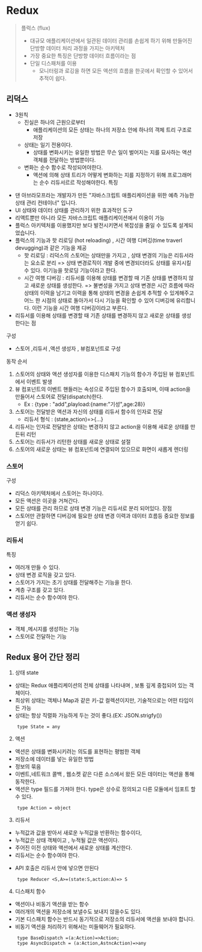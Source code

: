 # Redux

>플럭스 (flux)
> * 대규모 애플리케이션에서 일관된 데이터 관리를 손쉽게 하기 위해 만들어진 단방향 데이터 처리 과정을 가지는 아키텍처
> * 가장 중요한 특징은 단방향 데이터 흐름이라는 점
> * 단일 디스패처를 이용
>   * 모니터링과 로깅을 하면 모든 액션의 흐름을 한곳에서 확인할 수 있어서 추적이 쉽다.


## 리덕스 
- 3원칙
    - 진실은 하나의 근원으로부터
        * 애플리케이션의 모든 상태는 하나의 저장소 안에 하나의 객체 트리 구조로 저장
    - 상태는 일기 전용이다.
        * 상태를 변화시키는 유일한 방법은 무슨 일이 벌어지는 지를 묘사하는 액션 객체를 전달하는 방법뿐이다.
    - 변화는 순수 함수로 작성되어야한다.
        * 액션에 의해 상태 트리가 어떻게 변화하는 지를 지정하기 위해 프로그래머는 순수 리듀서르르 작성해야한다.
특징
* 댄 아브라모프라는 개발자가 만든 "자바스크립트 애플리케이션을 위한 예측 가능한 상태 관리 컨테이너" 입니다.
* UI 상태와 데이터 상태를 관리하기 위한 효과적인 도구
* 리액트뿐만 아니라 모든 자바스크립트 애플리케이션에서 이용이 가능
* 플럭스 아키텍처를 이용했지만 보다 발전시키면서 복잡성을 줄일 수 있도록 설계되었습니다.
* 플럭스의 기능과 핫 리로딩 (hot reloading) , 시간 여행 디버깅(time traverl devugging)과 같은 기능을 제공
    * 핫 리로딩 : 리덕스의 스토어는 상태만을 가지고 , 상태 변경의 기능은 리듀서라는 요소로 분리
    => 상태 변경로직이 개발 중에 변경되더라도 상태를 유지시킬 수 있다. 이기능을 핫로딩 기능이라고 한다.
    * 시간 여행 디버깅 : 리듀서를 이용해 상태를 변경할 때 기존 상태를 변경하지 않고 새로운 상태를 생성한다.
    => 불변성을 가지고 상태 변경은 시간 흐름에 따라 상태의 이력을 남기고 이력을 통해 상태의 변경을 손쉽게 추적할 수 있게해주고 어느 한 시점의 상태로 돌아가서 다시 기능을 확인할 수 있어 디버깅에 유리합니다. 이런 기능을 시간 여행 디버깅이라고 부른다.
* 리듀서를 이용해 상태를 변경할 때 기존 상태를 변경하지 않고 새로운 상태를 생성한다는 점

구성
* 스토어 ,리듀서 ,액션 생성자 , 뷰컴포넌트로 구성

동작 순서
1. 스토어의 상태와 액션 생성자를 이용한 디스패치 기능의 함수가 주입된 뷰 컴포넌트에서 이벤트 발생
2. 뷰 컴포넌트의 이벤트 핸들러는 속성으로 주입된 함수가 호출되며, 이때 action을 만들어서 스토어로 전달(dispatch)한다.
    * Ex : {type : "add",playload:{name:"기성",age:28}}
3. 스토어는 전달받은 액션과 자신의 상태를 리듀서 함수의 인자로 전달 
    * 리듀서 형식 : (state,action)=>{...}
4. 리듀서는 인자로 전달받은 상태는 변경하지 않고 action을 이용해 새로운 상태를 만든뒤 리턴
5. 스토어는 리듀서가 리턴한 상태를 새로운 상태로 설절
6. 스토어의 새로운 상태는 뷰 컴포넌트에 연결되어 있으므로 화면이 새롭게 렌더링

### 스토어 
구성
* 리덕스 아키텍처에서 스토어는 하나이다.
* 모든 액션은 이곳을 거쳐간다.
* 모든 상태를 관리 하므로 상태 변경 기능은 리듀서로 분리 되어있다.
장점
* 스토어만 관찰하면 디버깅에 필요한 상태 변경 이력과 데이터 흐름등 중요한 정보를 얻기 쉽다.


### 리듀서
특징
* 여러개 만들 수 있다.
* 상태 변경 로직을 갖고 있다.
* 스토어가 가지는 초기 상태를 전달해주는 기능을 한다.
* 계층 구조를 갖고 있다.
* 리듀서는 순수 함수여야 한다.

### 액션 생성자
* 객체 ,메시지를 생성하는 기능
* 스토어로 전달하는 기능


## Redux 용어 간단 정리

1. 상태 state
- 상태는 Redux 애플리케이션의 전체 상태를 나타내며 , 보통 깊게 중첩되어 있는 객체이다.
- 최상위 상태는 객체나 Map과 같은 키-값 컬렉션이지만, 기술적으로는 어떤 타입이든 가능
- 상태는 항상 직렬화 가능하게 두는 것이 좋다.(EX: JSON.strigfy())
``` 
    type State = any
```
2. 액션
- 액션은 상태를 변화시키려는 의도를 표현하는 평범한 객체
- 저장소에 데이터를 넣는 유일한 방법
- 정보의 묶음
- 이벤트,네트워크 콜백 , 웹소켓 같은 다른 소스에서 왔든 모든 데이터는 액션을 통해 동작한다.
- 액션은 type 필드를 가져야 한다. type은 상수로 정의되고 다른 모듈에서 임포트 할 수 있다.
```
    type Action = object
```
3. 리듀서 
- 누적값과 값을 받아서 새로운 누적값을 반환하는 함수이다,
- 누적값은 상태 객체이고 , 누적될 값은 액션이다.
- 주어진 이전 상태와 액션에서 새로운 상태를 계산한다.
- 리듀서는 순수 함수여야 한다.
* API 호출은 리듀서 안에 넣으면 안된다
```
    type Reducer <S,A>=(state:S,action:A)=> S
```


4. 디스패치 함수
- 액션이나 비동기 액션을 받는 함수
- 여러개의 액션을 저장소에 보낼수도 보내지 않을수도 있다.
- 기본 디스패치 함수는 반드시  동기적으로 저장소의 리듀서에 액션을 보내야 합니다.
- 비동기 액션을 처리하기 위해서는 미들웨어가 필요하다.
```
    type BaseDispatch =(a:Action)=>Action;
    type AsyncDispatch = (a:Action,AstncAction)=>any
```
